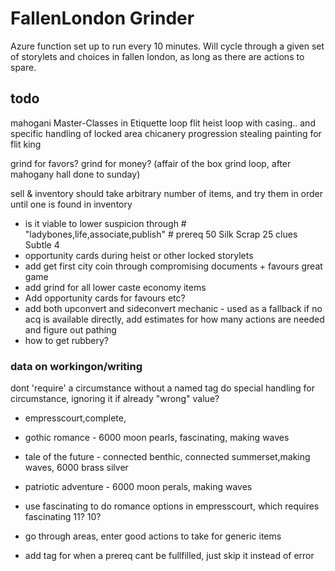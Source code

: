 # FallenLondon Grinder

Azure function set up to run every 10 minutes. Will cycle through a given set of storylets and choices in fallen london, as long as there are actions to spare.


## todo

mahogani
	Master-Classes in Etiquette loop
flit
	heist loop with casing.. and specific handling of locked area
	chicanery progression
	stealing painting for flit king

grind for favors?
grind for money?
(affair of the box grind loop, after mahogany hall done to sunday)

sell & inventory should take arbitrary number of items, and try them in order until one is found in inventory

* is it viable to lower suspicion through # "ladybones,life,associate,publish" # prereq 50 Silk Scrap 25 clues Subtle 4
* opportunity cards during heist or other locked storylets
* add get first city coin through compromising documents + favours great game
* add grind for all lower caste economy items
* Add opportunity cards for favours etc?
* add both upconvert and sideconvert mechanic - used as a fallback if no acq is available directly, add estimates for how many actions are needed and figure out pathing
* how to get rubbery?

### data on workingon/writing

dont 'require' a circumstance without a named tag
do special handling for circumstance, ignoring it if already "wrong" value?


* empresscourt,complete,
* gothic romance - 6000 moon pearls, fascinating, making waves
* tale of the future - connected benthic, connected summerset,making waves, 6000 brass silver
* patriotic adventure - 6000 moon perals, making waves
* use fascinating to do romance options in empresscourt, which requires fascinating 11? 10?

* go through areas, enter good actions to take for generic items

* add tag for when a prereq cant be fullfilled, just skip it instead of error